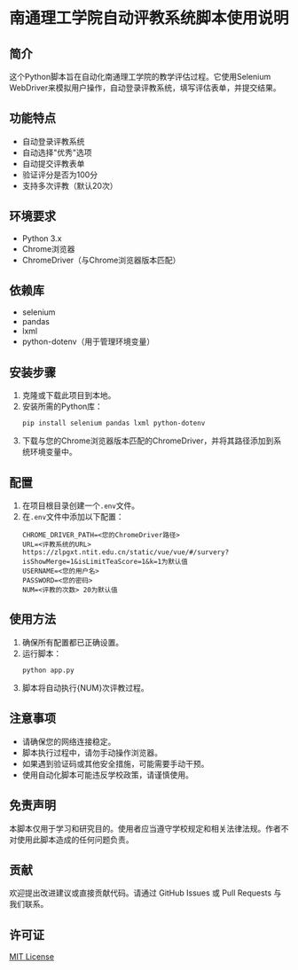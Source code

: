 # 南通理工学院自动评教系统脚本使用说明

## 简介

这个Python脚本旨在自动化南通理工学院的教学评估过程。它使用Selenium WebDriver来模拟用户操作，自动登录评教系统，填写评估表单，并提交结果。

## 功能特点

- 自动登录评教系统
- 自动选择"优秀"选项
- 自动提交评教表单
- 验证评分是否为100分
- 支持多次评教（默认20次）

## 环境要求

- Python 3.x
- Chrome浏览器
- ChromeDriver（与Chrome浏览器版本匹配）

## 依赖库

- selenium
- pandas
- lxml
- python-dotenv（用于管理环境变量）

## 安装步骤

1. 克隆或下载此项目到本地。
2. 安装所需的Python库：
   ```
   pip install selenium pandas lxml python-dotenv
   ```
3. 下载与您的Chrome浏览器版本匹配的ChromeDriver，并将其路径添加到系统环境变量中。

## 配置

1. 在项目根目录创建一个`.env`文件。
2. 在`.env`文件中添加以下配置：
   ```
   CHROME_DRIVER_PATH=<您的ChromeDriver路径>
   URL=<评教系统的URL> https://zlpgxt.ntit.edu.cn/static/vue/vue/#/survery?isShowMerge=1&isLimitTeaScore=1&k=1为默认值
   USERNAME=<您的用户名>
   PASSWORD=<您的密码>
   NUM=<评教的次数> 20为默认值
   ```

## 使用方法

1. 确保所有配置都已正确设置。
2. 运行脚本：
   ```
   python app.py
   ```
3. 脚本将自动执行{NUM}次评教过程。

## 注意事项

- 请确保您的网络连接稳定。
- 脚本执行过程中，请勿手动操作浏览器。
- 如果遇到验证码或其他安全措施，可能需要手动干预。
- 使用自动化脚本可能违反学校政策，请谨慎使用。

## 免责声明

本脚本仅用于学习和研究目的。使用者应当遵守学校规定和相关法律法规。作者不对使用此脚本造成的任何问题负责。

## 贡献

欢迎提出改进建议或直接贡献代码。请通过 GitHub Issues 或 Pull Requests 与我们联系。

## 许可证

[MIT License](LICENSE)
